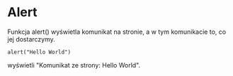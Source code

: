 # Alert  
Funkcja alert() wyświetla komunikat na stronie, a w tym komunikacie to, co jej dostarczymy.  
```
alert("Hello World")
```
wyświetli "Komunikat ze strony: Hello World".  
